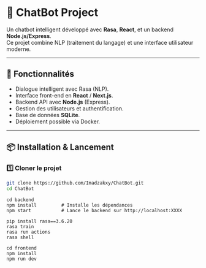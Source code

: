 # 🤖 ChatBot Project

Un chatbot intelligent développé avec **Rasa**, **React**, et un backend **Node.js/Express**.  
Ce projet combine NLP (traitement du langage) et une interface utilisateur moderne.

---

## 🚀 Fonctionnalités
- Dialogue intelligent avec Rasa (NLP).
- Interface front-end en **React** / **Next.js**.
- Backend API avec **Node.js** (Express).
- Gestion des utilisateurs et authentification.
- Base de données **SQLite**.
- Déploiement possible via Docker.

---

## 📦 Installation & Lancement

### 1️⃣ Cloner le projet
```bash
git clone https://github.com/Imadzakxy/ChatBot.git
cd ChatBot
```
```backend:
cd backend
npm install         # Installe les dépendances
npm start           # Lance le backend sur http://localhost:XXXX
```
```Rasa (NLP)
pip install rasa==3.6.20
rasa train
rasa run actions
rasa shell
```
```Frontend (React)
cd frontend
npm install
npm run dev
